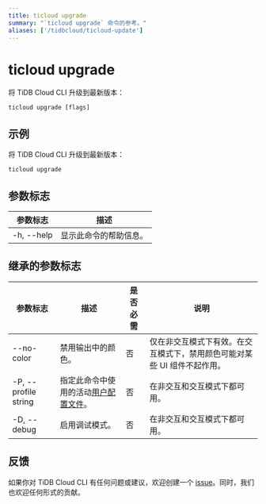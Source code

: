 ```yaml
---
title: ticloud upgrade
summary: "`ticloud upgrade` 命令的参考。"
aliases: ['/tidbcloud/ticloud-update']
---
```


# ticloud upgrade

将 TiDB Cloud CLI 升级到最新版本：

```shell
ticloud upgrade [flags]
```

## 示例

将 TiDB Cloud CLI 升级到最新版本：

```shell
ticloud upgrade
```

## 参数标志

| 参数标志    | 描述                       |
|------------|-----------------------------------|
| -h, --help | 显示此命令的帮助信息。 |

## 继承的参数标志

| 参数标志             | 描述                                                                                          | 是否必需 | 说明                                                                                                             |
|----------------------|------------------------------------------------------------------------------------------------------|----------|------------------------------------------------------------------------------------------------------------------|
| --no-color           | 禁用输出中的颜色。                                                                            | 否       | 仅在非交互模式下有效。在交互模式下，禁用颜色可能对某些 UI 组件不起作用。 |
| -P, --profile string | 指定此命令中使用的活动[用户配置文件](/tidb-cloud/cli-reference.md#user-profile)。 | 否       | 在非交互和交互模式下都可用。                                                             |
| -D, --debug          | 启用调试模式。                                                                                   | 否       | 在非交互和交互模式下都可用。                                                             |

## 反馈

如果你对 TiDB Cloud CLI 有任何问题或建议，欢迎创建一个 [issue](https://github.com/tidbcloud/tidbcloud-cli/issues/new/choose)。同时，我们也欢迎任何形式的贡献。
